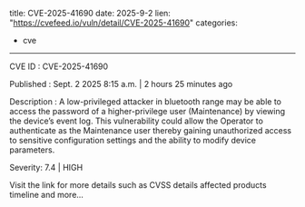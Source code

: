  
title: CVE-2025-41690
date: 2025-9-2
lien: "https://cvefeed.io/vuln/detail/CVE-2025-41690"
categories:
  - cve
---

CVE ID : CVE-2025-41690

Published :  Sept. 2
2025
8:15 a.m. | 2 hours
25 minutes ago

Description : A low-privileged attacker in bluetooth range may be able to access the password of a higher-privilege user (Maintenance) by viewing the device’s event log. This vulnerability could allow the Operator to authenticate as the Maintenance user
thereby gaining unauthorized access to sensitive configuration settings and the ability to modify device parameters.

Severity: 7.4 | HIGH

Visit the link for more details
such as CVSS details
affected products
timeline
and more...
